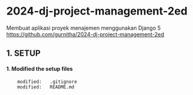 # 2024-dj-project-management-2ed
Membuat aplikasi proyek menajemen menggunakan Django 5
https://github.com/gurnitha/2024-dj-project-management-2ed

## 1. SETUP

#### 1. Modified the setup files

        modified:   .gitignore
        modified:   README.md